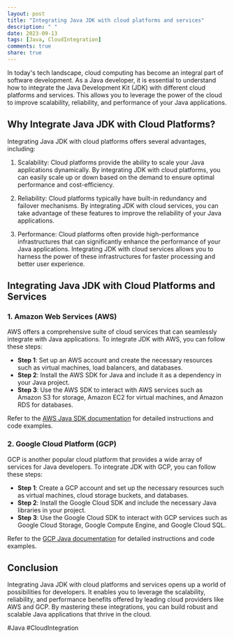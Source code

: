 ```yaml
---
layout: post
title: "Integrating Java JDK with cloud platforms and services"
description: " "
date: 2023-09-13
tags: [Java, CloudIntegration]
comments: true
share: true
---
```


In today's tech landscape, cloud computing has become an integral part of software development. As a Java developer, it is essential to understand how to integrate the Java Development Kit (JDK) with different cloud platforms and services. This allows you to leverage the power of the cloud to improve scalability, reliability, and performance of your Java applications.

## Why Integrate Java JDK with Cloud Platforms?

Integrating Java JDK with cloud platforms offers several advantages, including:

1. Scalability: Cloud platforms provide the ability to scale your Java applications dynamically. By integrating JDK with cloud platforms, you can easily scale up or down based on the demand to ensure optimal performance and cost-efficiency.

2. Reliability: Cloud platforms typically have built-in redundancy and failover mechanisms. By integrating JDK with cloud services, you can take advantage of these features to improve the reliability of your Java applications.

3. Performance: Cloud platforms often provide high-performance infrastructures that can significantly enhance the performance of your Java applications. Integrating JDK with cloud services allows you to harness the power of these infrastructures for faster processing and better user experience.

## Integrating Java JDK with Cloud Platforms and Services

### 1. Amazon Web Services (AWS)

AWS offers a comprehensive suite of cloud services that can seamlessly integrate with Java applications. To integrate JDK with AWS, you can follow these steps:

- **Step 1**: Set up an AWS account and create the necessary resources such as virtual machines, load balancers, and databases.
- **Step 2**: Install the AWS SDK for Java and include it as a dependency in your Java project.
- **Step 3**: Use the AWS SDK to interact with AWS services such as Amazon S3 for storage, Amazon EC2 for virtual machines, and Amazon RDS for databases.

Refer to the [AWS Java SDK documentation](https://aws.amazon.com/sdk-for-java/) for detailed instructions and code examples.

### 2. Google Cloud Platform (GCP)

GCP is another popular cloud platform that provides a wide array of services for Java developers. To integrate JDK with GCP, you can follow these steps:

- **Step 1**: Create a GCP account and set up the necessary resources such as virtual machines, cloud storage buckets, and databases.
- **Step 2**: Install the Google Cloud SDK and include the necessary Java libraries in your project.
- **Step 3**: Use the Google Cloud SDK to interact with GCP services such as Google Cloud Storage, Google Compute Engine, and Google Cloud SQL.

Refer to the [GCP Java documentation](https://cloud.google.com/java) for detailed instructions and code examples.

## Conclusion

Integrating Java JDK with cloud platforms and services opens up a world of possibilities for developers. It enables you to leverage the scalability, reliability, and performance benefits offered by leading cloud providers like AWS and GCP. By mastering these integrations, you can build robust and scalable Java applications that thrive in the cloud.

#Java #CloudIntegration